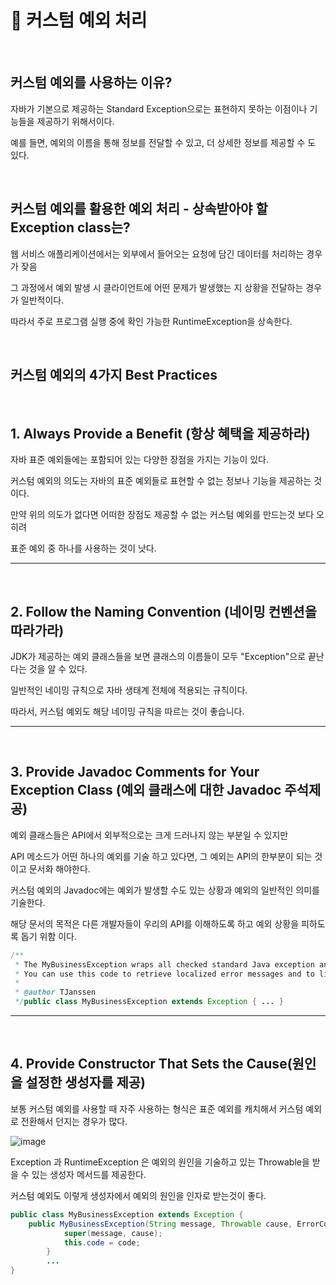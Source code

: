 # 📌 커스텀 예외 처리

&nbsp;
## 커스텀 예외를 사용하는 이유?

자바가 기본으로 제공하는 Standard Exception으로는 표현하지 못하는 이점이나 기능들을 제공하기 위해서이다. 

예를 들면, 예외의 이름을 통해 정보를 전달할 수 있고, 더 상세한 정보를 제공할 수 도 있다.

&nbsp;
## 커스텀 예외를 활용한 예외 처리 - 상속받아야 할 Exception class는?

웹 서비스 애플리케이션에서는 외부에서 들어오는 요청에 담긴 데이터를 처리하는 경우가 잦음

그 과정에서 예외 발생 시 클라이언트에 어떤 문제가 발생했는 지 상황을 전달하는 경우가 일반적이다.

따라서 주로 프로그램 실행 중에 확인 가능한 RuntimeException을 상속한다.

&nbsp;
## 커스텀 예외의 4가지 Best Practices

&nbsp;
## 1. Always Provide a Benefit (항상 혜택을 제공하라)

자바 표준 예외들에는 포함되어 있는 다양한 장점을 가지는 기능이 있다.

커스텀 예외의 의도는 자바의 표준 예외들로 표현할 수 없는 정보나 기능을 제공하는 것이다.

만약 위의 의도가 없다면 어떠한 장점도 제공할 수 없는 커스텀 예외를 만드는것 보다 오히려

표준 예외 중 하나를 사용하는 것이 낫다.

---

&nbsp;
## 2. Follow the Naming Convention (네이밍 컨벤션을 따라가라)

JDK가 제공하는 예외 클래스들을 보면 클래스의 이름들이 모두 "Exception"으로 끝난다는 것을 알 수 있다.

일반적인 네이밍 규칙으로 자바 생태계 전체에 적용되는 규칙이다.

따라서, 커스텀 예외도 해당 네이밍 규칙을 따르는 것이 좋습니다.

---

&nbsp;
## 3. Provide Javadoc Comments for Your Exception Class (예외 클래스에 대한 Javadoc 주석제공)

예외 클래스들은 API에서 외부적으로는 크게 드러나지 않는 부분일 수 있지만 

API 메소드가 어떤 하나의 예외를 기술 하고 있다면, 그 예외는 API의 한부분이 되는 것이고 문서화 해야한다.

커스텀 예외의 Javadoc에는 예외가 발생할 수도 있는 상황과 예외의 일반적인 의미를 기술한다.

해당 문서의 목적은 다른 개발자들이 우리의 API를 이해하도록 하고 예외 상황을 피하도록 돕기 위함 이다.

```java
/**
 * The MyBusinessException wraps all checked standard Java exception and enriches them with a custom error code.
 * You can use this code to retrieve localized error messages and to link to our online documentation.
 *
 * @author TJanssen
 */public class MyBusinessException extends Exception { ... }
```

---

&nbsp;
## 4. Provide Constructor That Sets the Cause(원인을 설정한 생성자를 제공)

보통 커스텀 예외를 사용할 때 자주 사용하는 형식은 표준 예외를 캐치해서 커스텀 예외로 전환해서 던지는 경우가 많다.

![image](https://github.com/inu-appcenter/server-study-16th/assets/62889359/b22fcf84-8c49-4e02-8964-a39c4fb49171)


Exception 과 RuntimeException 은 예외의 원인을 기술하고 있는 Throwable을 받을 수 있는 생성자 메서드를 제공한다.

커스텀 예외도 이렇게 생성자에서 예외의 원인을 인자로 받는것이 좋다.

```java
public class MyBusinessException extends Exception {
    public MyBusinessException(String message, Throwable cause, ErrorCode code) {
            super(message, cause);
            this.code = code;
        }
        ...
}
```

